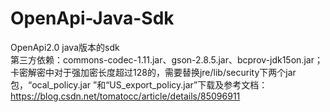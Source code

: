 # OpenApi-Java-Sdk
OpenApi2.0 java版本的sdk  
第三方依赖：commons-codec-1.11.jar、gson-2.8.5.jar、bcprov-jdk15on.jar；  
卡密解密中对于强加密长度超过128的，需要替换jre/lib/security下两个jar包，“ocal_policy.jar ”和“US_export_policy.jar”下载及参考文档：https://blog.csdn.net/tomatocc/article/details/85096911
